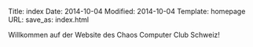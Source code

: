 Title: index
Date: 2014-10-04
Modified: 2014-10-04
Template: homepage
URL:
save_as: index.html

Willkommen auf der Website des Chaos Computer Club Schweiz!
